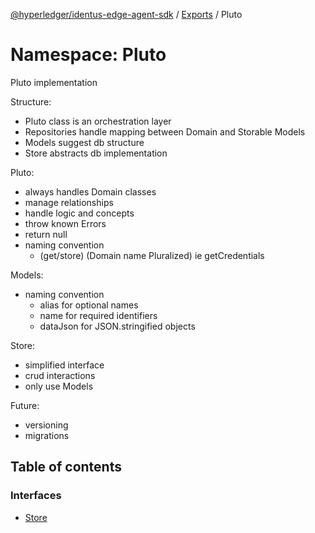 [@hyperledger/identus-edge-agent-sdk](../README.md) / [Exports](../modules.md) / Pluto

# Namespace: Pluto

Pluto implementation

Structure:
- Pluto class is an orchestration layer
- Repositories handle mapping between Domain and Storable Models
- Models suggest db structure
- Store abstracts db implementation

Pluto:
- always handles Domain classes
- manage relationships
- handle logic and concepts
- throw known Errors
- return null
- naming convention
  - (get/store) (Domain name Pluralized) ie getCredentials

Models:
- naming convention
  - alias for optional names
  - name for required identifiers
  - dataJson for JSON.stringified objects

Store:
- simplified interface
- crud interactions
- only use Models

Future:
 - versioning
 - migrations

## Table of contents

### Interfaces

- [Store](../interfaces/Pluto.Store.md)
